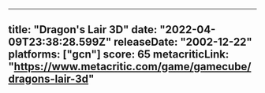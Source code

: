
---
title: "Dragon's Lair 3D"
date: "2022-04-09T23:38:28.599Z"
releaseDate: "2002-12-22"
platforms: ["gcn"]
score: 65
metacriticLink: "https://www.metacritic.com/game/gamecube/dragons-lair-3d"
---
